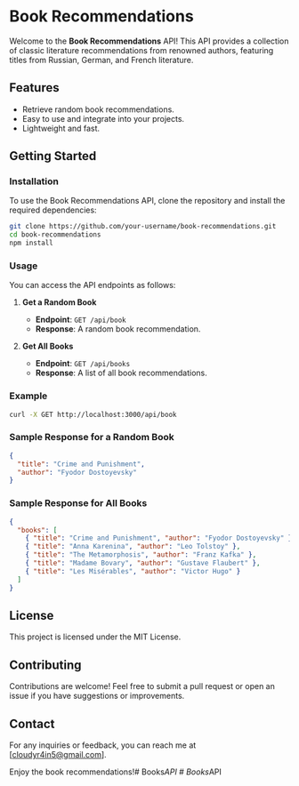 # Book Recommendations

Welcome to the **Book Recommendations** API! This API provides a collection of classic literature recommendations from renowned authors, featuring titles from Russian, German, and French literature.

## Features

- Retrieve random book recommendations.
- Easy to use and integrate into your projects.
- Lightweight and fast.

## Getting Started

### Installation

To use the Book Recommendations API, clone the repository and install the required dependencies:

```bash
git clone https://github.com/your-username/book-recommendations.git
cd book-recommendations
npm install
```

### Usage

You can access the API endpoints as follows:

1. **Get a Random Book**
   - **Endpoint**: `GET /api/book`
   - **Response**: A random book recommendation.

2. **Get All Books**
   - **Endpoint**: `GET /api/books`
   - **Response**: A list of all book recommendations.

### Example

```bash
curl -X GET http://localhost:3000/api/book
```

### Sample Response for a Random Book

```json
{
  "title": "Crime and Punishment",
  "author": "Fyodor Dostoyevsky"
}
```

### Sample Response for All Books

```json
{
  "books": [
    { "title": "Crime and Punishment", "author": "Fyodor Dostoyevsky" },
    { "title": "Anna Karenina", "author": "Leo Tolstoy" },
    { "title": "The Metamorphosis", "author": "Franz Kafka" },
    { "title": "Madame Bovary", "author": "Gustave Flaubert" },
    { "title": "Les Misérables", "author": "Victor Hugo" }
  ]
}
```

## License

This project is licensed under the MIT License.

## Contributing

Contributions are welcome! Feel free to submit a pull request or open an issue if you have suggestions or improvements.

## Contact

For any inquiries or feedback, you can reach me at [cloudyr4in5@gmail.com].

Enjoy the book recommendations!#   B o o k s _ A P I  
 #   B o o k s _ A P I  
 